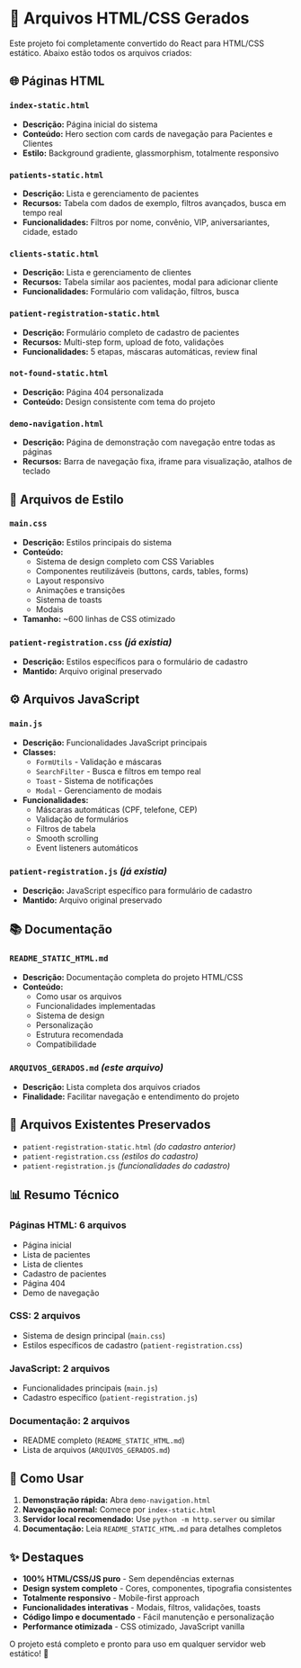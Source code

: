 # 📁 Arquivos HTML/CSS Gerados

Este projeto foi completamente convertido do React para HTML/CSS estático. Abaixo estão todos os arquivos criados:

## 🌐 Páginas HTML

### `index-static.html`
- **Descrição:** Página inicial do sistema
- **Conteúdo:** Hero section com cards de navegação para Pacientes e Clientes
- **Estilo:** Background gradiente, glassmorphism, totalmente responsivo

### `patients-static.html`  
- **Descrição:** Lista e gerenciamento de pacientes
- **Recursos:** Tabela com dados de exemplo, filtros avançados, busca em tempo real
- **Funcionalidades:** Filtros por nome, convênio, VIP, aniversariantes, cidade, estado

### `clients-static.html`
- **Descrição:** Lista e gerenciamento de clientes  
- **Recursos:** Tabela similar aos pacientes, modal para adicionar cliente
- **Funcionalidades:** Formulário com validação, filtros, busca

### `patient-registration-static.html`
- **Descrição:** Formulário completo de cadastro de pacientes
- **Recursos:** Multi-step form, upload de foto, validações
- **Funcionalidades:** 5 etapas, máscaras automáticas, review final

### `not-found-static.html`
- **Descrição:** Página 404 personalizada
- **Conteúdo:** Design consistente com tema do projeto

### `demo-navigation.html`
- **Descrição:** Página de demonstração com navegação entre todas as páginas
- **Recursos:** Barra de navegação fixa, iframe para visualização, atalhos de teclado

## 🎨 Arquivos de Estilo

### `main.css`
- **Descrição:** Estilos principais do sistema
- **Conteúdo:** 
  - Sistema de design completo com CSS Variables
  - Componentes reutilizáveis (buttons, cards, tables, forms)
  - Layout responsivo
  - Animações e transições
  - Sistema de toasts
  - Modais
- **Tamanho:** ~600 linhas de CSS otimizado

### `patient-registration.css` *(já existia)*
- **Descrição:** Estilos específicos para o formulário de cadastro
- **Mantido:** Arquivo original preservado

## ⚙️ Arquivos JavaScript

### `main.js`
- **Descrição:** Funcionalidades JavaScript principais
- **Classes:**
  - `FormUtils` - Validação e máscaras
  - `SearchFilter` - Busca e filtros em tempo real
  - `Toast` - Sistema de notificações
  - `Modal` - Gerenciamento de modais
- **Funcionalidades:**
  - Máscaras automáticas (CPF, telefone, CEP)
  - Validação de formulários
  - Filtros de tabela
  - Smooth scrolling
  - Event listeners automáticos

### `patient-registration.js` *(já existia)*
- **Descrição:** JavaScript específico para formulário de cadastro
- **Mantido:** Arquivo original preservado

## 📚 Documentação

### `README_STATIC_HTML.md`
- **Descrição:** Documentação completa do projeto HTML/CSS
- **Conteúdo:**
  - Como usar os arquivos
  - Funcionalidades implementadas
  - Sistema de design
  - Personalização
  - Estrutura recomendada
  - Compatibilidade

### `ARQUIVOS_GERADOS.md` *(este arquivo)*
- **Descrição:** Lista completa dos arquivos criados
- **Finalidade:** Facilitar navegação e entendimento do projeto

## 🔧 Arquivos Existentes Preservados

- `patient-registration-static.html` *(do cadastro anterior)*
- `patient-registration.css` *(estilos do cadastro)*
- `patient-registration.js` *(funcionalidades do cadastro)*

## 📊 Resumo Técnico

### Páginas HTML: 6 arquivos
- Página inicial
- Lista de pacientes  
- Lista de clientes
- Cadastro de pacientes
- Página 404
- Demo de navegação

### CSS: 2 arquivos
- Sistema de design principal (`main.css`)
- Estilos específicos de cadastro (`patient-registration.css`)

### JavaScript: 2 arquivos  
- Funcionalidades principais (`main.js`)
- Cadastro específico (`patient-registration.js`)

### Documentação: 2 arquivos
- README completo (`README_STATIC_HTML.md`)
- Lista de arquivos (`ARQUIVOS_GERADOS.md`)

## 🚀 Como Usar

1. **Demonstração rápida:** Abra `demo-navigation.html`
2. **Navegação normal:** Comece por `index-static.html`
3. **Servidor local recomendado:** Use `python -m http.server` ou similar
4. **Documentação:** Leia `README_STATIC_HTML.md` para detalhes completos

## ✨ Destaques

- **100% HTML/CSS/JS puro** - Sem dependências externas
- **Design system completo** - Cores, componentes, tipografia consistentes  
- **Totalmente responsivo** - Mobile-first approach
- **Funcionalidades interativas** - Modais, filtros, validações, toasts
- **Código limpo e documentado** - Fácil manutenção e personalização
- **Performance otimizada** - CSS otimizado, JavaScript vanilla

O projeto está completo e pronto para uso em qualquer servidor web estático! 🎉